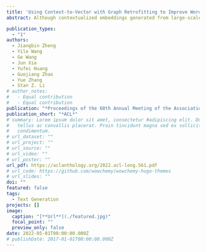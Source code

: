 ```yaml
---
title: 'Using Context-to-Vector with Graph Retrofitting to Improve Word Embeddings'
abstract: Although contextualized embeddings generated from large-scale pre-trained models perform well in many tasks, traditional static embeddings (e.g., Skip-gram, Word2Vec) still play an important role in low-resource and lightweight settings due to their low computational cost, ease of deployment, and stability. In this paper, we aim to improve word embeddings by 1) incorporating more contextual information from existing pre-trained models into the Skip-gram framework, which we call Context-to-Vec; 2) proposing a post-processing retrofitting method for static embeddings independent of training by employing priori synonym knowledge and weighted vector distribution. Through extrinsic and intrinsic tasks, our methods are well proven to outperform the baselines by a large margin.

publication_types:
  - "1"
authors:
  - Jiangbin Zheng
  - Yile Wang
  - Ge Wang
  - Jun Xia
  - Yufei Huang
  - Guojiang Zhao
  - Yue Zhang
  - Stan Z. Li
# author_notes:
#   - Equal contribution
#   - Equal contribution
publication: "*Proceedings of the 60th Annual Meeting of the Association for Computational Linguistics*"
publication_short: "*ACL*"
# summary: Lorem ipsum dolor sit amet, consectetur #adipiscing elit. Duis posuere
#   tellus ac convallis placerat. Proin tincidunt magna sed ex sollicitudin
#   condimentum.
# url_dataset: ""
# url_project: ""
# url_source: ""
# url_video: ""
# url_poster: ""
url_pdf: https://aclanthology.org/2022.acl-long.561.pdf
# url_code: https://github.com/wowchemy/wowchemy-hugo-themes
# url_slides: ""
doi: ""
featured: false
tags:
  - Text Generation
projects: []
image:
  caption: "[**Url**](./featured.jpg)"
  focal_point: ""
  preview_only: false
date: 2022-05-01T00:00:00.000Z
# publishDate: 2017-01-01T00:00:00.000Z
---
```

